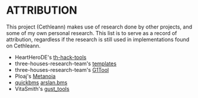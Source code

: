# ATTRIBUTION

This project (Cethleann) makes use of research done by other projects, and some of my own personal research.
This list is to serve as a record of attribution, regardless if the research is still used in implementations found on Cethleann.

- HeartHeroDE's [th-hack-tools](https://github.com/HeartHeroDE/th-hack-tools)
- three-houses-research-team's [templates](https://github.com/three-houses-research-team/010-binary-templates)
- three-houses-research-team's [G1Tool](https://github.com/three-houses-research-team/G1Tool)
- Ploaj's [Metanoia](https://github.com/Ploaj/Metanoia)
- [quickbms](https://aluigi.altervista.org/quickbms.htm) [arslan.bms](https://aluigi.altervista.org/bms/arslan.bms)
- VitaSmith's [gust_tools](https://github.com/VitaSmith/gust_tools)
